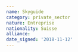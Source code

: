 ```yaml
---
name: Skyguide
category: private_sector
nature: Entreprise
nationality: Suisse
alliance: 
date_signed: '2018-11-12'
---
```

    